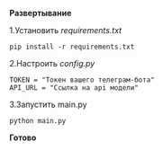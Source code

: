 <b>Развертывание</b>

1.Установить <i>requirements.txt</i>

    pip install -r requirements.txt

2.Настроить <i>config.py</i>

    TOKEN = "Токен вашего телеграм-бота"
    API_URL = "Ссылка на api модели"
3.Запустить main.py 

    python main.py

<b>Готово</b>